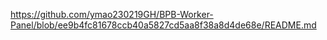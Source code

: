 https://github.com/ymao230219GH/BPB-Worker-Panel/blob/ee9b4fc81678ccb40a5827cd5aa8f38a8d4de68e/README.md
